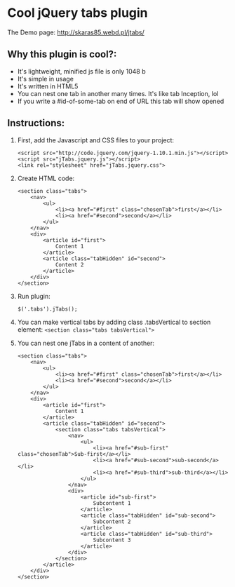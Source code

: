 <h1><a name="simple-and-lightweight-jquery-tabs-plugin-html5-friendly" class="anchor" href="#simple-and-lightweight-jquery-tabs-plugin-html5-friendly"><span class="octicon octicon-link"></span></a>Cool jQuery tabs plugin</h1>

<p>The Demo page: <a href="http://skaras85.webd.pl/jtabs/" target="_blank">http://skaras85.webd.pl/jtabs/</a></p>

<h2>
<a name="cool" class="anchor" href="#cool"><span class="octicon octicon-link"></span></a>Why this plugin is cool?:</h2>

<ul>
    <li>It's lightweight, minified js file is only 1048 b</li>
    <li>It's simple in usage</li>
    <li>It's written in HTML5</li>
    <li>You can nest one tab in another many times. It's like tab Inception, lol</li>
    <li>If you write a #id-of-some-tab on end of URL this tab will show opened</li>
</ul>

<h2>
<a name="instructions" class="anchor" href="#instructions"><span class="octicon octicon-link"></span></a>Instructions:</h2>

<ol>
<li>
<p>First, add the Javascript and CSS files to your project:
<pre>
<code>&lt;script src="http://code.jquery.com/jquery-1.10.1.min.js"&gt;&lt;/script&gt;
&lt;script src="jTabs.jquery.js"&gt;&lt;/script&gt;
&lt;link rel="stylesheet" href="jTabs.jquery.css"&gt;</code>
</pre>
</li>
<li><p>Create HTML code:
<pre>
<code>&lt;section class="tabs"&gt;
    &lt;nav&gt;
        &lt;ul&gt;
            &lt;li&gt;&lt;a href="#first" class="chosenTab"&gt;first&lt;/a&gt;&lt;/li&gt;
            &lt;li&gt;&lt;a href="#second"&gt;second&lt;/a&gt;&lt;/li&gt;
        &lt;/ul&gt;
    &lt;/nav&gt;
    &lt;div&gt; 
        &lt;article id="first"&gt;
            Content 1
        &lt;/article&gt;
        &lt;article class="tabHidden" id="second"&gt;
            Content 2
        &lt;/article&gt;
    &lt;/div&gt;
&lt;/section&gt;</code></pre></p></li>
<li><p>Run plugin:
<pre><code>$('.tabs').jTabs();</code></pre></p></li>
<li><p>You can make vertical tabs by adding class .tabsVertical to section element:
<code>&lt;section class="tabs tabsVertical"&gt;</code></p></li>
<li><p>You can nest one jTabs in a content of another:
<pre><code>&lt;section class="tabs"&gt;
    &lt;nav&gt;
        &lt;ul&gt;
            &lt;li&gt;&lt;a href="#first" class="chosenTab"&gt;first&lt;/a&gt;&lt;/li&gt;
            &lt;li&gt;&lt;a href="#second"&gt;second&lt;/a&gt;&lt;/li&gt;
        &lt;/ul&gt;
    &lt;/nav&gt;
    &lt;div&gt; 
        &lt;article id="first"&gt;
            Content 1
        &lt;/article&gt;
        &lt;article class="tabHidden" id="second"&gt;
            &lt;section class="tabs tabsVertical"&gt;
                &lt;nav&gt;
                    &lt;ul&gt;
                        &lt;li&gt;&lt;a href="#sub-first" class="chosenTab"&gt;Sub-first&lt;/a&gt;&lt;/li&gt;
                        &lt;li&gt;&lt;a href="#sub-second"&gt;sub-second&lt;/a&gt;&lt;/li&gt;
                        &lt;li&gt;&lt;a href="#sub-third"&gt;sub-third&lt;/a&gt;&lt;/li&gt;
                    &lt;/ul&gt;
                &lt;/nav&gt;
                &lt;div&gt; 
                    &lt;article id="sub-first"&gt;
                        Subcontent 1
                    &lt;/article&gt;
                    &lt;article class="tabHidden" id="sub-second"&gt;
                        Subcontent 2
                    &lt;/article&gt;
                    &lt;article class="tabHidden" id="sub-third"&gt;
                        Subcontent 3
                    &lt;/article&gt;
                &lt;/div&gt;
            &lt;/section&gt;
        &lt;/article&gt;
    &lt;/div&gt;
&lt;/section&gt;</code></pre></p></li>
</ol>

